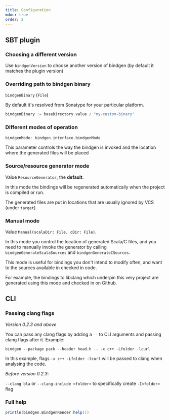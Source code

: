 ```yaml
---
title: Configuration 
mdoc: true
order: 2
---
```



## SBT plugin

### Choosing a different version

Use `bindgenVersion` to choose another version of bindgen (by default it matches the plugin version)

### Overriding path to bindgen binary

`bindgenBinary` (`File`) 

By default it's resolved from Sonatype for your particular platform.

```scala
bindgenBinary := baseDirectory.value / "my-custom-binary"
```

### Different modes of operation 

```scala
bindgenMode: bindgen.interface.bindgenMode
```

This parameter controls the way the bindgen is invoked and the location where the generated files will be placed

### Source/resource generator mode 

Value `ResourceGenerator`, the **default**.

In this mode the bindings will be regenerated automatically when the project is compiled or run.

The generated files are put in locations that are usually ignored by VCS (under `target`).

### Manual mode 

Value `Manual(scalaDir: File, cDir: File)`.

In this mode you control the location of generated Scala/C files, and you need to manually invoke the generator
by calling `bindgenGenerateScalaSources` and `bindgenGenerateCSources`.

This mode is useful for bindings you don't intend to modify often, and want to the sources available in checked in 
code.

For example, the bindings to libclang which underpin this very project are generated using this mode and checked in on Github.


## CLI

### Passing clang flags

*Version 0.2.3 and above*

You can pass any clang flags by adding a `--` to CLI arguments and passing clang flags 
after it. Example:


```
bindgen --package pack --header head.h -- -x c++ -Lfolder -lcurl
```

In this example, flags `-x c++ -Lfolder -lcurl` will be passed to clang when analysing 
the code.

*Before version 0.2.3*:

`--clang bla` or `--clang-include <folder>` to specifically create `-I<folder>` flag

### Full help

```scala mdoc:passthrough
println(bindgen.BindgenRender.help())
```

